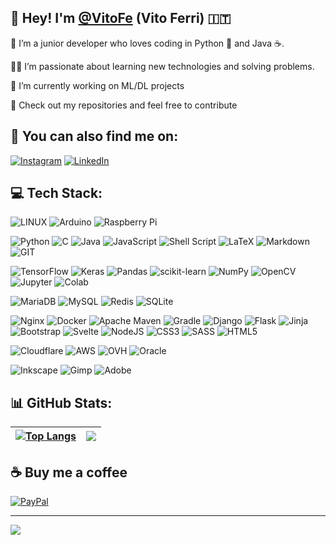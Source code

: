 ## 💫 Hey! I'm [@VitoFe](https://github.com/VitoFe) (Vito Ferri) 🇮🇹

👋 I’m a junior developer who loves coding in Python 🐍 and Java ☕.

👩‍💻 I’m passionate about learning new technologies and solving problems.

🚀 I’m currently working on ML/DL projects

👀 Check out my repositories and feel free to contribute

## 🔗 You can also find me on:
[![Instagram](https://img.shields.io/badge/Instagram-%23E4405F.svg?logo=Instagram&logoColor=white)](https://instagram.com/vito__666) [![LinkedIn](https://img.shields.io/badge/LinkedIn-%230077B5.svg?logo=linkedin&logoColor=white)](https://linkedin.com/in/vitoferri95) 

## 💻 Tech Stack:
![LINUX](https://img.shields.io/badge/Linux-FCC624?style=for-the-badge&logo=linux&logoColor=black) ![Arduino](https://img.shields.io/badge/-Arduino-00979D?style=for-the-badge&logo=Arduino&logoColor=white) ![Raspberry Pi](https://img.shields.io/badge/-RaspberryPi-C51A4A?style=for-the-badge&logo=Raspberry-Pi)

![Python](https://img.shields.io/badge/python-3670A0?style=for-the-badge&logo=python&logoColor=ffdd54) ![C](https://img.shields.io/badge/c-%2300599C.svg?style=for-the-badge&logo=c&logoColor=white) ![Java](https://img.shields.io/badge/java-%23ED8B00.svg?style=for-the-badge&logo=openjdk&logoColor=white) ![JavaScript](https://img.shields.io/badge/javascript-%23323330.svg?style=for-the-badge&logo=javascript&logoColor=%23F7DF1E) ![Shell Script](https://img.shields.io/badge/shell_script-%23121011.svg?style=for-the-badge&logo=gnu-bash&logoColor=white) ![LaTeX](https://img.shields.io/badge/latex-%23008080.svg?style=for-the-badge&logo=latex&logoColor=white) ![Markdown](https://img.shields.io/badge/markdown-%23000000.svg?style=for-the-badge&logo=markdown&logoColor=white) ![GIT](https://img.shields.io/badge/Git-fc6d26?style=for-the-badge&logo=git&logoColor=white) 

![TensorFlow](https://img.shields.io/badge/TensorFlow-%23FF6F00.svg?style=for-the-badge&logo=TensorFlow&logoColor=white) ![Keras](https://img.shields.io/badge/Keras-%23D00000.svg?style=for-the-badge&logo=Keras&logoColor=white) ![Pandas](https://img.shields.io/badge/pandas-%23150458.svg?style=for-the-badge&logo=pandas&logoColor=white) ![scikit-learn](https://img.shields.io/badge/scikit--learn-%23F7931E.svg?style=for-the-badge&logo=scikit-learn&logoColor=white) ![NumPy](https://img.shields.io/badge/numpy-%23013243.svg?style=for-the-badge&logo=numpy&logoColor=white) ![OpenCV](https://img.shields.io/badge/opencv-%23white.svg?style=for-the-badge&logo=opencv&logoColor=white) ![Jupyter](https://img.shields.io/badge/Jupyter-%23F37626.svg?style=for-the-badge&logo=Jupyter&logoColor=white) ![Colab](https://img.shields.io/badge/Colab-%23F37626.svg?style=for-the-badge&logo=googlecolab&logoColor=white)

![MariaDB](https://img.shields.io/badge/MariaDB-003545?style=for-the-badge&logo=mariadb&logoColor=white) ![MySQL](https://img.shields.io/badge/mysql-%2300000f.svg?style=for-the-badge&logo=mysql&logoColor=white) ![Redis](https://img.shields.io/badge/redis-%23DD0031.svg?style=for-the-badge&logo=redis&logoColor=white) ![SQLite](https://img.shields.io/badge/sqlite-%23F9AB00.svg?style=for-the-badge&logo=sqlite&logoColor=white) 

![Nginx](https://img.shields.io/badge/nginx-%23009639.svg?style=for-the-badge&logo=nginx&logoColor=white) ![Docker](https://img.shields.io/badge/docker-%230db7ed.svg?style=for-the-badge&logo=docker&logoColor=white) ![Apache Maven](https://img.shields.io/badge/Apache%20Maven-C71A36?style=for-the-badge&logo=Apache%20Maven&logoColor=white) ![Gradle](https://img.shields.io/badge/Gradle-02303A.svg?style=for-the-badge&logo=Gradle&logoColor=white) ![Django](https://img.shields.io/badge/django-%23092E20.svg?style=for-the-badge&logo=django&logoColor=white)  ![Flask](https://img.shields.io/badge/flask-%23000.svg?style=for-the-badge&logo=flask&logoColor=white) ![Jinja](https://img.shields.io/badge/jinja-white.svg?style=for-the-badge&logo=jinja&logoColor=black) ![Bootstrap](https://img.shields.io/badge/bootstrap-%238511FA.svg?style=for-the-badge&logo=bootstrap&logoColor=white) ![Svelte](https://img.shields.io/badge/svelte-%23f1413d.svg?style=for-the-badge&logo=svelte&logoColor=white)  ![NodeJS](https://img.shields.io/badge/node.js-6DA55F?style=for-the-badge&logo=node.js&logoColor=white) ![CSS3](https://img.shields.io/badge/css3-%231572B6.svg?style=for-the-badge&logo=css3&logoColor=white) ![SASS](https://img.shields.io/badge/SASS-hotpink.svg?style=for-the-badge&logo=SASS&logoColor=white)  ![HTML5](https://img.shields.io/badge/html5-%23E34F26.svg?style=for-the-badge&logo=html5&logoColor=white)

![Cloudflare](https://img.shields.io/badge/Cloudflare-F38020?style=for-the-badge&logo=Cloudflare&logoColor=white) ![AWS](https://img.shields.io/badge/AWS-%23FF9900.svg?style=for-the-badge&logo=amazon-aws&logoColor=white) ![OVH](https://img.shields.io/badge/ovh-%23123F6D.svg?style=for-the-badge&logo=ovh&logoColor=#123F6D) ![Oracle](https://img.shields.io/badge/Oracle-F80000?style=for-the-badge&logo=oracle&logoColor=white) 

![Inkscape](https://img.shields.io/badge/Inkscape-e0e0e0?style=for-the-badge&logo=inkscape&logoColor=080A13) ![Gimp](https://img.shields.io/badge/Gimp-657D8B?style=for-the-badge&logo=gimp&logoColor=FFFFFF) ![Adobe](https://img.shields.io/badge/adobe-%23FF0000.svg?style=for-the-badge&logo=adobe&logoColor=white)
## 📊 GitHub Stats:
[![Top Langs](https://github-readme-stats.vercel.app/api/top-langs/?username=VitoFe&theme=tokyonight&layout=compact&hide_border=true)](https://github.com/anuraghazra/github-readme-stats) | ![](https://quotes-github-readme.vercel.app/api?type=horizontal&theme=tokyonight)
--- | ---


## ☕ Buy me a coffee
[![PayPal](https://img.shields.io/badge/PayPal-00457C?style=for-the-badge&logo=paypal&logoColor=white)](https://paypal.me/vitof95) 

---
[![](https://visitcount.itsvg.in/api?id=VitoFe&icon=0&color=0)](https://visitcount.itsvg.in)
